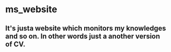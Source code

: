 # ms_website
<h2>It's justa website which monitors my knowledges and so on. In other words just a  another version of CV.</h2>
